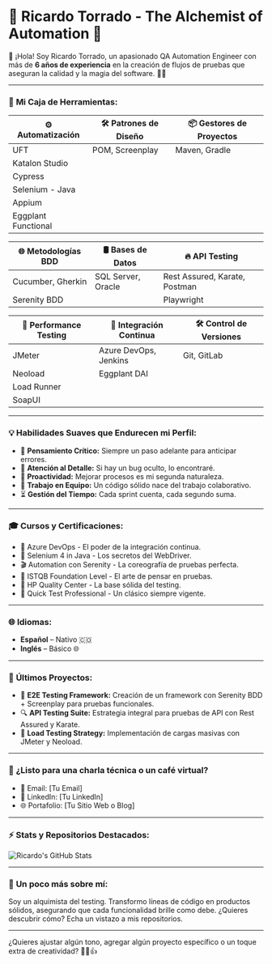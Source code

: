 # 🌟 Ricardo Torrado - The Alchemist of Automation 🌟

👋 ¡Hola! Soy Ricardo Torrado, un apasionado QA Automation Engineer con más de **6 años de experiencia** en la creación de flujos de pruebas que aseguran la calidad y la magia del software. 🧪✨

---

### 🚀 **Mi Caja de Herramientas:**

| ⚙️ **Automatización** | 🛠️ **Patrones de Diseño** | 📦 **Gestores de Proyectos** |
|----------------------|--------------------------|-----------------------------|
| UFT                  | POM, Screenplay          | Maven, Gradle               |
| Katalon Studio       |                          |                             |
| Cypress              |                          |                             |
| Selenium - Java      |                          |                             |
| Appium               |                          |                             |
| Eggplant Functional  |                          |                             |

| 🌐 **Metodologías BDD** | 🛢️ **Bases de Datos** | 🔥 **API Testing** |
|------------------------|----------------------|--------------------|
| Cucumber, Gherkin      | SQL Server, Oracle   | Rest Assured, Karate, Postman |
| Serenity BDD           |                      | Playwright          |

| 🎯 **Performance Testing** | 🤖 **Integración Continua** | 🛠️ **Control de Versiones** |
|--------------------------|-----------------------------|----------------------------|
| JMeter                   | Azure DevOps, Jenkins       | Git, GitLab               |
| Neoload                  | Eggplant DAI                |                            |
| Load Runner              |                             |                            |
| SoapUI                   |                             |                            |

---

### 💡 **Habilidades Suaves que Endurecen mi Perfil:**

- 🌟 **Pensamiento Crítico:** Siempre un paso adelante para anticipar errores.  
- 🎯 **Atención al Detalle:** Si hay un bug oculto, lo encontraré.  
- 🚀 **Proactividad:** Mejorar procesos es mi segunda naturaleza.  
- 🤝 **Trabajo en Equipo:** Un código sólido nace del trabajo colaborativo.  
- ⏳ **Gestión del Tiempo:** Cada sprint cuenta, cada segundo suma.

---

### 🎓 **Cursos y Certificaciones:**

- 🎯 Azure DevOps - El poder de la integración continua.  
- 🐍 Selenium 4 in Java - Los secretos del WebDriver.  
- 🎬 Automation con Serenity - La coreografía de pruebas perfecta.  
- 🧠 ISTQB Foundation Level - El arte de pensar en pruebas.  
- 🏢 HP Quality Center - La base sólida del testing.  
- 🧪 Quick Test Professional - Un clásico siempre vigente.

---

### 🌐 **Idiomas:**

- **Español** – Nativo 🇨🇴  
- **Inglés** – Básico 🌐

---

### 🌱 **Últimos Proyectos:**

- 🧪 **E2E Testing Framework:** Creación de un framework con Serenity BDD + Screenplay para pruebas funcionales.  
- 🔍 **API Testing Suite:** Estrategia integral para pruebas de API con Rest Assured y Karate.  
- 🚀 **Load Testing Strategy:** Implementación de cargas masivas con JMeter y Neoload.

---

### 💌 **¿Listo para una charla técnica o un café virtual?**  
- 📧 Email: [Tu Email]  
- 🔗 LinkedIn: [Tu LinkedIn]  
- 🌐 Portafolio: [Tu Sitio Web o Blog]

---

### ⚡ **Stats y Repositorios Destacados:**

![Ricardo's GitHub Stats](https://github-readme-stats.vercel.app/api?username=rtorrado80ing&show_icons=true&theme=tokyonight)

---

### 🎨 **Un poco más sobre mí:**  
Soy un alquimista del testing. Transformo líneas de código en productos sólidos, asegurando que cada funcionalidad brille como debe. ¿Quieres descubrir cómo? Echa un vistazo a mis repositorios.

---

¿Quieres ajustar algún tono, agregar algún proyecto específico o un toque extra de creatividad? 🚀😊👍
